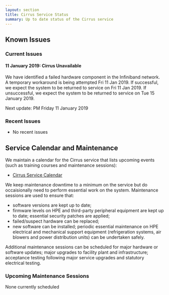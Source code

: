 ```yaml
---
layout: section
title: Cirrus Service Status
summary: Up to date status of the Cirrus service
---
```


## Known Issues

### Current Issues

#### 11 January 2019: Cirrus Unavailable ####

We have identified a failed hardware component in the Infiniband network. A temporary workaround is being attempted Fri 11 Jan 2019. If successful, we expect the system to be returned to service on Fri 11 Jan 2019. If unsuccessful, we expect the system to be returned to service on Tue 15 January 2019.

Next update: PM Friday 11 January 2019

### Recent Issues

- No recent issues

## Service Calendar and Maintenance

We maintain a calendar for the Cirrus service that lists upcoming events (such
as training courses and maintenance sessions):

- [Cirrus Service Calendar](calendar.html)

We keep maintenance downtime to a minimum on the service but do occaisionally
need to perform essential work on the system. Maintenance sessions are used to 
ensure that:

* software versions are kept up to date;
* firmware levels on HPE and third-party peripheral equipment are kept up to date;
essential security patches are applied;
* failed/suspect hardware can be replaced;
* new software can be installed;
periodic essential maintenance on HPE electrical and mechanical support equipment (refrigeration systems, air blowers and power distribution units) can be undertaken safely.

Additional maintenance sessions can be scheduled for major hardware or software updates; major upgrades to facility plant and infrastructure; acceptance testing following major service upgrades and statutory electrical testing.

### Upcoming Maintenance Sessions

None currently scheduled




